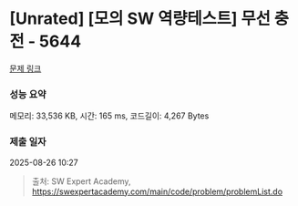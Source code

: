 # [Unrated] [모의 SW 역량테스트] 무선 충전 - 5644 

[문제 링크](https://swexpertacademy.com/main/code/problem/problemDetail.do?contestProbId=AWXRDL1aeugDFAUo) 

### 성능 요약

메모리: 33,536 KB, 시간: 165 ms, 코드길이: 4,267 Bytes

### 제출 일자

2025-08-26 10:27



> 출처: SW Expert Academy, https://swexpertacademy.com/main/code/problem/problemList.do